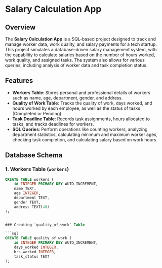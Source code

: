 # Salary Calculation App

## Overview

The **Salary Calculation App** is a SQL-based project designed to track and manage worker data, work quality, and salary payments for a tech startup. This project simulates a database-driven salary management system, with the capability to calculate salaries based on the number of hours worked, work quality, and assigned tasks. The system also allows for various queries, including analysis of worker data and task completion status.

## Features

- **Workers Table**: Stores personal and professional details of workers such as name, age, department, gender, and address.
- **Quality of Work Table**: Tracks the quality of work, days worked, and hours worked by each employee, as well as the status of tasks (Completed or Pending).
- **Task Deadline Table**: Records task assignments, hours allocated to tasks, and tracks deadlines for workers.
- **SQL Queries**: Perform operations like counting workers, analyzing department statistics, calculating minimum and maximum worker ages, checking task completion, and calculating salary based on work hours.

## Database Schema

### 1. Workers Table (`workers`)

```sql
CREATE TABLE workers (
    id INTEGER PRIMARY KEY AUTO_INCREMENT,
    name TEXT,
    age INTEGER,
    department TEXT,
    gender TEXT,
    address TEXT(40)
);


### Creating `quality_of_work` Table

```sql
CREATE TABLE quality_of_work (
    id INTEGER PRIMARY KEY AUTO_INCREMENT,
    days_worked INTEGER,
    hrs_worked INTEGER,
    task_status TEXT
);

